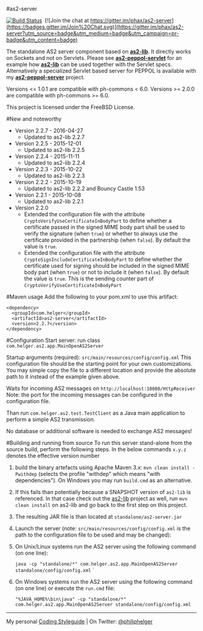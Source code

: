 #as2-server

[![Build Status](https://travis-ci.org/phax/as2-server.svg?branch=master)](https://travis-ci.org/phax/as2-server)
﻿
[![Join the chat at https://gitter.im/phax/as2-server](https://badges.gitter.im/Join%20Chat.svg)](https://gitter.im/phax/as2-server?utm_source=badge&utm_medium=badge&utm_campaign=pr-badge&utm_content=badge)

The standalone AS2 server component based on **[as2-lib](https://github.com/phax/as2-lib)**.
It directly works on Sockets and not on Servlets. Please see **[as2-peppol-servlet](https://github.com/phax/as2-peppol-servlet)** for an example how **[as2-lib](https://github.com/phax/as2-lib)** can be used together with the Servlet specs.
Alternatively a specialized Servlet based server for PEPPOL is available with my **[as2-peppol-server](https://github.com/phax/as2-peppol-server)** project.

Versions <= 1.0.1 are compatible with ph-commons < 6.0.
Versions >= 2.0.0 are compatible with ph-commons >= 6.0.

This project is licensed under the FreeBSD License.

#New and noteworthy

  * Version 2.2.7 - 2016-04-27
    * Updated to as2-lib 2.2.7
  * Version 2.2.5 - 2015-12-01
    * Updated to as2-lib 2.2.5
  * Version 2.2.4 - 2015-11-11
    * Updated to as2-lib 2.2.4
  * Version 2.2.3 - 2015-10-22
    * Updated to as2-lib 2.2.3
  * Version 2.2.2 - 2015-10-19
    * Updated to as2-lib 2.2.2 and Bouncy Castle 1.53
  * Version 2.2.1 - 2015-10-08
    * Updated to as2-lib 2.2.1
  * Version 2.2.0
    * Extended the configuration file with the attribute `CryptoVerifyUseCertificateInBodyPart` to define whether a certificate passed in the signed MIME body part shall be used to verify the signature (when `true`) or whether to always use the certificate provided in the partnership (when `false`). By default the value is `true`.
    * Extended the configuration file with the attribute `CryptoSignIncludeCertificateInBodyPart` to define whether the certificate used for signing should be included in the signed MIME body part (when `true`) or not to include it (when `false`). By default the value is `true`. This is the sending counter part of `CryptoVerifyUseCertificateInBodyPart`

#Maven usage
Add the following to your pom.xml to use this artifact:
```
<dependency>
  <groupId>com.helger</groupId>
  <artifactId>as2-server</artifactId>
  <version>2.2.7</version>
</dependency>
```

#Configuration
Start server: run class `com.helger.as2.app.MainOpenAS2Server`

Startup arguments (required): `src/main/resources/config/config.xml`
This configuration file should be the starting point for your own customizations. You may simple copy the file to a different location and provide the absolute path to it instead of the example given above. 

Waits for incoming AS2 messages on `http://localhost:10080/HttpReceiver`
Note: the port for the incoming messages can be configured in the configuration file.

Than run `com.helger.as2.test.TestClient` as a Java main application to perform a simple AS2 transmission.

No database or additional software is needed to exchange AS2 messages!

#Building and running from source
To run this server stand-alone from the source build, perform the following steps.
In the below commands `x.y.z` denotes the effective version number

1. build the binary artefacts using Apache Maven 3.x: `mvn clean install -Pwithdep` (selects the profile "withdep" which means "with dependencies"). On Windows you may run `build.cmd` as an alternative.
  1. If this fails than potentially because a SNAPSHOT version of `as2-lib` is referenced. In that case check out the [as2-lib](https://github.com/phax/as2-lib/) project as well, run `mvn clean install` on as2-lib and go back to the first step on this project. 
2. The resulting JAR file is than located at `standalone/as2-server.jar`
3. Launch the server (note: `src/main/resources/config/config.xml` is the path to the configuration file to be used and may be changed): 
  1. On Unix/Linux systems run the AS2 server using the following command (on one line):
  
     `java -cp "standalone/*" com.helger.as2.app.MainOpenAS2Server standalone/config/config.xml`
`
  2. On Windows systems run the AS2 server using the following command (on one line) or execute the `run.cmd` file:
  
     `"%JAVA_HOME%\bin\java" -cp "standalone/*" com.helger.as2.app.MainOpenAS2Server standalone/config/config.xml`

---

My personal [Coding Styleguide](https://github.com/phax/meta/blob/master/CodeingStyleguide.md) |
On Twitter: <a href="https://twitter.com/philiphelger">@philiphelger</a>
